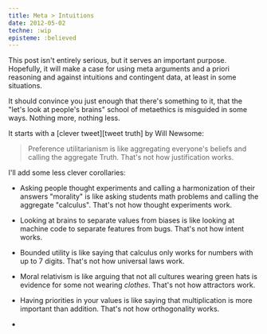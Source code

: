 ```yaml
---
title: Meta > Intuitions
date: 2012-05-02
techne: :wip
episteme: :believed
---
```


This post isn't entirely serious, but it serves an important purpose. Hopefully, it will make a case for using meta arguments and a priori reasoning and against intuitions and contingent data, at least in some situations.

It should convince you just enough that there's something to it, that the "let's look at people's brains" school of metaethics is misguided in some ways. Nothing more, nothing less.

It starts with a [clever tweet][tweet truth] by Will Newsome:

> Preference utilitarianism is like aggregating everyone's beliefs and calling the aggregate Truth. That's not how justification works.

I'll add some less clever corollaries:

- Asking people thought experiments and calling a harmonization of their answers "morality" is like asking students math problems and calling the aggregate "calculus". That's not how thought experiments work.

- Looking at brains to separate values from biases is like looking at machine code to separate features from bugs. That's not how intent works.

- Bounded utility is like saying that calculus only works for numbers with up to 7 digits. That's not how universal laws work.

- Moral relativism is like arguing that not all cultures wearing green hats is evidence for some not wearing *clothes*. That's not how attractors work.

- Having priorities in your values is like saying that multiplication is more important than addition. That's not how orthogonality works.

- 


